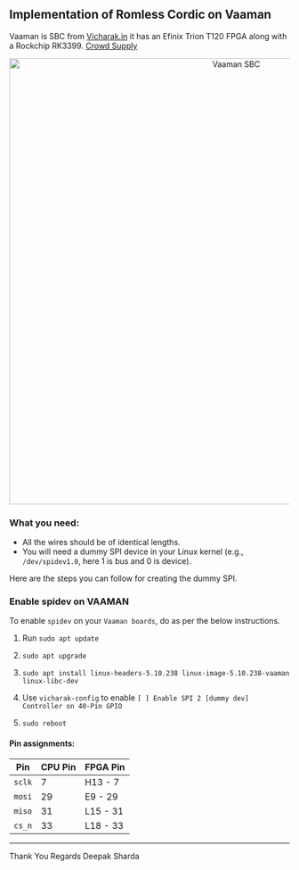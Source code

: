 ## Implementation of Romless Cordic on Vaaman 

Vaaman is SBC from [Vicharak.in](https://vicharak.in/) it has an Efinix Trion T120 FPGA along with a Rockchip RK3399. [Crowd Supply](www.crowdsupply.com/vicharak/vaaman) 




<p align="center">
  <img src="vaaman.JPG" alt="Vaaman SBC" width="800"/>
</p>


### What you need:
- All the wires should be of identical lengths. 
- You will need a dummy SPI device in your Linux kernel (e.g., `/dev/spidev1.0`, here 1 is bus and 0 is device).


Here are the steps you can follow for creating the dummy SPI.

 ### Enable spidev on VAAMAN
 
 To enable `spidev` on your `Vaaman boards`, do as per the below instructions. 
    
1. Run
     `sudo apt update  `
2. `sudo apt upgrade `


3. `sudo apt install linux-headers-5.10.238 linux-image-5.10.238-vaaman linux-libc-dev`

4. Use `vicharak-config` to enable `[ ] Enable SPI 2 [dummy dev] Controller on 40-Pin GPIO`

5. `sudo reboot`


#### Pin assignments:

| Pin    | CPU Pin | FPGA Pin |
|---------|-------------|---------------|
|`sclk`  |7              |H13 - 7    |
|`mosi`|29       |E9 - 29|
|`miso`|31|L15 - 31|
|`cs_n`|33|L18 - 33|
--------------------------------------------------------------------------------------------

Thank You
Regards
Deepak Sharda 
